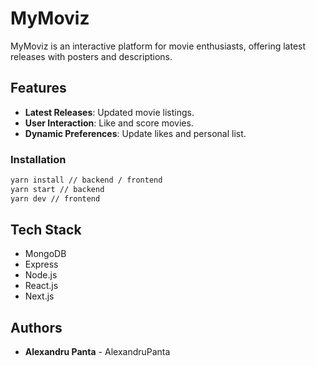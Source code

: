 # MyMoviz

MyMoviz is an interactive platform for movie enthusiasts, offering latest releases with posters and descriptions.

## Features

- **Latest Releases**: Updated movie listings.
- **User Interaction**: Like and score movies.
- **Dynamic Preferences**: Update likes and personal list.

### Installation

```bash
yarn install // backend / frontend
yarn start // backend
yarn dev // frontend
```

## Tech Stack

* MongoDB
* Express
* Node.js
* React.js
* Next.js

## Authors

* **Alexandru Panta** - AlexandruPanta

